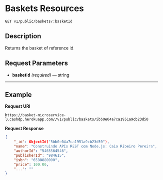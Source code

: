 # Baskets Resources

    GET v1/public/baskets/:basketId

## Description
Returns the basket of reference id.

## Request Parameters

- **basketId** _(required)_ — string

***

## Example
**Request URI**

    https://basket-microservice-lucashdp.herokuapp.com//v1/public/baskets/5bb0e04a7ca1951a9cb23d50

**Request Response**
``` json
{
    "_id": ObjectId("5bb0e04a7ca1951a9cb23d50"),
    "name": "Construindo APIs REST com Node.js: Caio Ribeiro Pereira",
    "authorId": "5465564546",
    "publisherId": "984615",
    "isbn": "6588880000",
    "price": 100.00,
    "...": ""
}
```